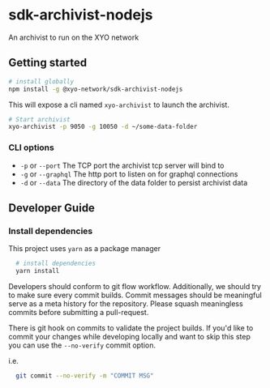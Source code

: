 # sdk-archivist-nodejs

An archivist to run on the XYO network

## Getting started

```sh
# install globally
npm install -g @xyo-network/sdk-archivist-nodejs
```

This will expose a cli named `xyo-archivist` to launch the archivist.

```sh
# Start archivist
xyo-archivist -p 9050 -g 10050 -d ~/some-data-folder
```

### CLI options

- `-p` or `--port` The TCP port the archivist tcp server will bind to
- `-g` or `--graphql` The http port to listen on for graphql connections
- `-d` or `--data` The directory of the data folder to persist archivist data

## Developer Guide

### Install dependencies

This project uses `yarn` as a package manager

```sh
  # install dependencies
  yarn install
```

Developers should conform to git flow workflow. Additionally, we should try to make sure
every commit builds. Commit messages should be meaningful serve as a meta history for the
repository. Please squash meaningless commits before submitting a pull-request.

There is git hook on commits to validate the project builds. If you'd like to commit your changes
while developing locally and want to skip this step you can use the `--no-verify` commit option.

i.e.

```sh
  git commit --no-verify -m "COMMIT MSG"
```